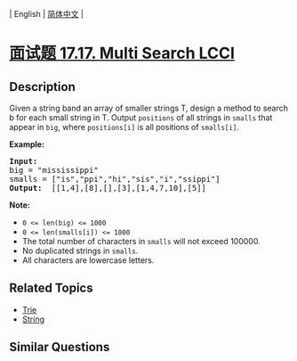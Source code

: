 
| English | [简体中文](README.md) |

# [面试题 17.17. Multi Search LCCI](https://leetcode-cn.com/problems/multi-search-lcci/)

## Description

<p>Given a string band an array of smaller strings T, design a method to search b for each small string in T. Output&nbsp;<code>positions</code> of all strings in&nbsp;<code>smalls</code>&nbsp;that appear in <code>big</code>,&nbsp;where <code>positions[i]</code> is all positions of <code>smalls[i]</code>.</p>

<p><strong>Example: </strong></p>

<pre>
<strong>Input: </strong>
big = &quot;mississippi&quot;
smalls = [&quot;is&quot;,&quot;ppi&quot;,&quot;hi&quot;,&quot;sis&quot;,&quot;i&quot;,&quot;ssippi&quot;]
<strong>Output: </strong> [[1,4],[8],[],[3],[1,4,7,10],[5]]
</pre>

<p><strong>Note: </strong></p>

<ul>
	<li><code>0 &lt;= len(big) &lt;= 1000</code></li>
	<li><code>0 &lt;= len(smalls[i]) &lt;= 1000</code></li>
	<li>The total number of characters in&nbsp;<code>smalls</code>&nbsp;will not exceed 100000.</li>
	<li>No duplicated strings in&nbsp;<code>smalls</code>.</li>
	<li>All characters are lowercase letters.</li>
</ul>


## Related Topics

- [Trie](https://leetcode-cn.com/tag/trie)
- [String](https://leetcode-cn.com/tag/string)

## Similar Questions


